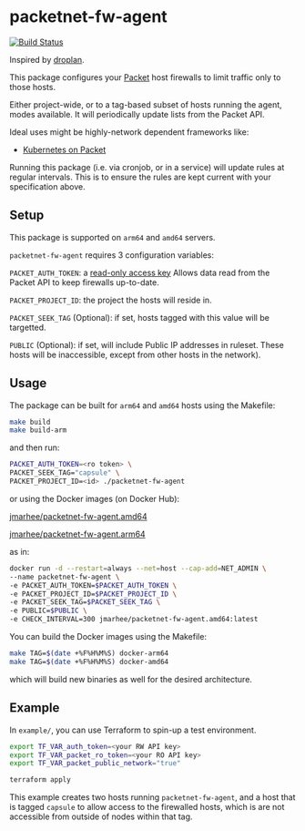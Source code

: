 packetnet-fw-agent
===

[![Build Status](https://cloud.drone.io/api/badges/packet-labs/packetnet-fw-agent/status.svg)](https://cloud.drone.io/packet-labs/packetnet-fw-agent)

Inspired by [droplan](https://github.com/tam7t/droplan).

This package configures your [Packet](https://packet.com) host firewalls to limit traffic only to those hosts.

Either project-wide, or to a tag-based subset of hosts running the agent, modes available.
It will periodically update lists from the Packet API.

Ideal uses might be highly-network dependent frameworks like:
- [Kubernetes on Packet](https://github.com/jmarhee/packet-multiarch-k8s-terraform)

Running this package (i.e. via cronjob, or in a service) will update rules at regular intervals.
This is to ensure the rules are kept current with your specification above.

Setup
---

This package is supported on `arm64` and `amd64` servers. 

`packetnet-fw-agent` requires 3 configuration variables:

`PACKET_AUTH_TOKEN`: a [read-only access key](https://www.packet.com/developers/changelog/project-only-api-keys/) 
Allows data read from the Packet API to keep firewalls up-to-date.

`PACKET_PROJECT_ID`: the project the hosts will reside in.

`PACKET_SEEK_TAG` (Optional): if set, hosts tagged with this value will be targetted.

`PUBLIC` (Optional): if set, will include Public IP addresses in ruleset.
These hosts will be inaccessible, except from other hosts in the network).

Usage
---

The package can be built for `arm64` and `amd64` hosts using the Makefile:

```bash
make build
make build-arm
```

and then run:

```bash
PACKET_AUTH_TOKEN=<ro token> \
PACKET_SEEK_TAG="capsule" \
PACKET_PROJECT_ID=<id> ./packetnet-fw-agent
```

or using the Docker images (on Docker Hub):

[jmarhee/packetnet-fw-agent.amd64](https://cloud.docker.com/repository/docker/jmarhee/packetnet-fw-agent.amd64)

[jmarhee/packetnet-fw-agent.arm64](https://cloud.docker.com/repository/docker/jmarhee/packetnet-fw-agent.arm64)

as in:

```bash
docker run -d --restart=always --net=host --cap-add=NET_ADMIN \
--name packetnet-fw-agent \
-e PACKET_AUTH_TOKEN=$PACKET_AUTH_TOKEN \
-e PACKET_PROJECT_ID=$PACKET_PROJECT_ID \
-e PACKET_SEEK_TAG=$PACKET_SEEK_TAG \
-e PUBLIC=$PUBLIC \
-e CHECK_INTERVAL=300 jmarhee/packetnet-fw-agent.amd64:latest
```

You can build the Docker images using the Makefile:

```bash
make TAG=$(date +%F%H%M%S) docker-arm64
make TAG=$(date +%F%H%M%S) docker-amd64
```

which will build new binaries as well for the desired architecture.

Example
---

In `example/`, you can use Terraform to spin-up a test environment.

```bash
export TF_VAR_auth_token=<your RW API key>
export TF_VAR_packet_ro_token=<your RO API key>
export TF_VAR_packet_public_network="true"

terraform apply
```

This example creates two hosts running `packetnet-fw-agent`, and a host that is tagged `capsule` to allow access to the firewalled hosts, which is are not accessible from outside of nodes within that tag.

